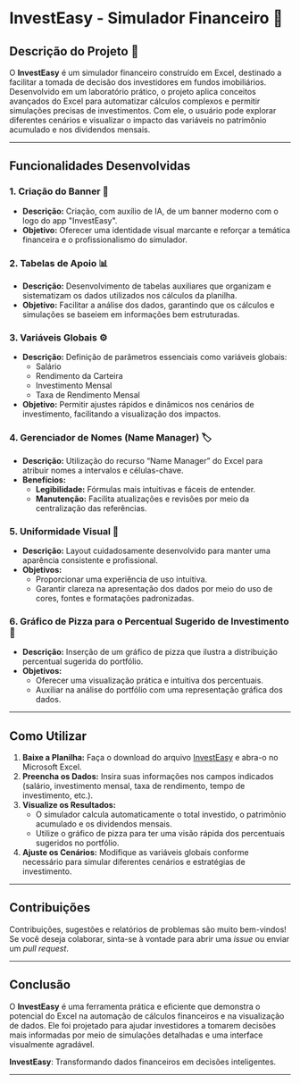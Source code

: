 # InvestEasy - Simulador Financeiro 🌟

## Descrição do Projeto 📝

O **InvestEasy** é um simulador financeiro construído em Excel, destinado a facilitar a tomada de decisão dos investidores em fundos imobiliários. Desenvolvido em um laboratório prático, o projeto aplica conceitos avançados do Excel para automatizar cálculos complexos e permitir simulações precisas de investimentos. Com ele, o usuário pode explorar diferentes cenários e visualizar o impacto das variáveis no patrimônio acumulado e nos dividendos mensais.

---

## Funcionalidades Desenvolvidas

### 1. Criação do Banner 🎨
- **Descrição:** Criação, com auxílio de IA, de um banner moderno com o logo do app "InvestEasy".
- **Objetivo:** Oferecer uma identidade visual marcante e reforçar a temática financeira e o profissionalismo do simulador.

### 2. Tabelas de Apoio 📊
- **Descrição:** Desenvolvimento de tabelas auxiliares que organizam e sistematizam os dados utilizados nos cálculos da planilha.
- **Objetivo:** Facilitar a análise dos dados, garantindo que os cálculos e simulações se baseiem em informações bem estruturadas.

### 3. Variáveis Globais ⚙️
- **Descrição:** Definição de parâmetros essenciais como variáveis globais:
  - Salário
  - Rendimento da Carteira
  - Investimento Mensal
  - Taxa de Rendimento Mensal
- **Objetivo:** Permitir ajustes rápidos e dinâmicos nos cenários de investimento, facilitando a visualização dos impactos.

### 4. Gerenciador de Nomes (Name Manager) 🏷️
- **Descrição:** Utilização do recurso “Name Manager” do Excel para atribuir nomes a intervalos e células-chave.
- **Benefícios:**
  - **Legibilidade:** Fórmulas mais intuitivas e fáceis de entender.
  - **Manutenção:** Facilita atualizações e revisões por meio da centralização das referências.

### 5. Uniformidade Visual 🎯
- **Descrição:** Layout cuidadosamente desenvolvido para manter uma aparência consistente e profissional.
- **Objetivos:**
  - Proporcionar uma experiência de uso intuitiva.
  - Garantir clareza na apresentação dos dados por meio do uso de cores, fontes e formatações padronizadas.

### 6. Gráfico de Pizza para o Percentual Sugerido de Investimento 🍕
- **Descrição:** Inserção de um gráfico de pizza que ilustra a distribuição percentual sugerida do portfólio.
- **Objetivos:**
  - Oferecer uma visualização prática e intuitiva dos percentuais.
  - Auxiliar na análise do portfólio com uma representação gráfica dos dados.

---

## Como Utilizar

1. **Baixe a Planilha:** Faça o download do arquivo [InvestEasy](https://github.com/andredi01/dio_controle_investimentos/blob/main/InvestEasy.xlsx) e abra-o no Microsoft Excel.
2. **Preencha os Dados:** Insira suas informações nos campos indicados (salário, investimento mensal, taxa de rendimento, tempo de investimento, etc.).
3. **Visualize os Resultados:**
   - O simulador calcula automaticamente o total investido, o patrimônio acumulado e os dividendos mensais.
   - Utilize o gráfico de pizza para ter uma visão rápida dos percentuais sugeridos no portfólio.
4. **Ajuste os Cenários:** Modifique as variáveis globais conforme necessário para simular diferentes cenários e estratégias de investimento.

---

## Contribuições

Contribuições, sugestões e relatórios de problemas são muito bem-vindos!  
Se você deseja colaborar, sinta-se à vontade para abrir uma _issue_ ou enviar um _pull request_.

---

## Conclusão

O **InvestEasy** é uma ferramenta prática e eficiente que demonstra o potencial do Excel na automação de cálculos financeiros e na visualização de dados. Ele foi projetado para ajudar investidores a tomarem decisões mais informadas por meio de simulações detalhadas e uma interface visualmente agradável.

**InvestEasy**: Transformando dados financeiros em decisões inteligentes.

---
